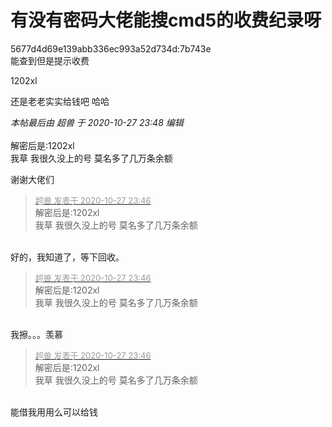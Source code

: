 # 有没有密码大佬能搜cmd5的收费纪录呀


5677d4d69e139abb336ec993a52d734d:7b743e<br />
能查到但是提示收费

1202xl<br />


还是老老实实给钱吧 哈哈

<i class="pstatus"> 本帖最后由 超兽 于 2020-10-27 23:48 编辑 </i><br />
<br />
解密后是:1202xl<br />
我草 我很久没上的号 莫名多了几万条余额<br />
<img id="aimg_IGoll" onclick="zoom(this, this.src, 0, 0, 0)" class="zoom" src="https://i.loli.net/2020/10/27/6SEzT8ZlaKPcqQu.png" onmouseover="img_onmouseoverfunc(this)" onload="thumbImg(this)" border="0" alt="" />

谢谢大佬们

<div class="quote"><blockquote><font size="2"><a href="https://www.hostloc.com/forum.php?mod=redirect&amp;goto=findpost&amp;pid=9361941&amp;ptid=759208" target="_blank"><font color="#999999">超兽 发表于 2020-10-27 23:46</font></a></font><br />
解密后是:1202xl<br />
我草 我很久没上的号 莫名多了几万条余额</blockquote></div><br />
好的，我知道了，等下回收。

<div class="quote"><blockquote><font size="2"><a href="https://www.hostloc.com/forum.php?mod=redirect&amp;goto=findpost&amp;pid=9361941&amp;ptid=759208" target="_blank"><font color="#999999">超兽 发表于 2020-10-27 23:46</font></a></font><br />
解密后是:1202xl<br />
我草 我很久没上的号 莫名多了几万条余额</blockquote></div><br />
我擦。。。羡慕

<div class="quote"><blockquote><font size="2"><a href="https://www.hostloc.com/forum.php?mod=redirect&amp;goto=findpost&amp;pid=9361941&amp;ptid=759208" target="_blank"><font color="#999999">超兽 发表于 2020-10-27 23:46</font></a></font><br />
解密后是:1202xl<br />
我草 我很久没上的号 莫名多了几万条余额</blockquote></div><br />
能借我用用么可以给钱
